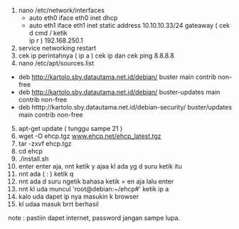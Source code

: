 1. nano /etc/network/interfaces 
    - auto eth0
      iface eth0 inet dhcp
    - auto eth1 
      iface eth1 inet static 
      address 10.10.10.33/24
      gateaway ( cek d cmd / ketik          
      ip r ) 192.168.250.1 
2. service networking restart 
3. cek ip perintahnya ( ip a ) cek ip dan cek ping 8.8.8.8
4. nano /etc/apt/sources.list
- deb http://kartolo.sby.datautama.net.id/debian/ buster main contrib non-free 
- deb http://kartolo.sby.datautama.net.id/debian/ buster-updates main contrib non-free 
- deb htttp://kartolo.sby.datautama.net.id/debian-security/ buster/updates main contrib non-free 
5. apt-get update ( tunggu sampe 21 ) 
6. wget -O ehcp.tgz www.ehcp.net/ehcp_latest.tgz 
7. tar -zxvf ehcp.tgz
8. cd ehcp
9. ./install.sh 
10. enter enter aja, nnt ketik y ajaa kl ada yg d suru ketik itu
11. nnt ada ( : ) ketik q 
12. nnt ada d suru ngetik bahasa ketik = en aja lalu enter
13. nnt kl uda muncul 'root@debian:~/ehcp#' ketik ip a
14. kalo uda dapet ip nya masukin k browser 
15. kl udaa masuk brrt berhasil



note : pastiin dapet internet, password jangan sampe lupa.
